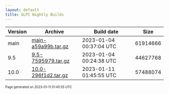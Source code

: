 ```yaml
---
layout: default
title: GLPI Nightly Builds
---
```


Version|Archive|Build date|Size
---|---|---|---
main|[main-a59a99b.tar.gz](main-a59a99b.tar.gz)|2023-01-04 00:37:04 UTC|61914666
9.5|[9.5-7595979.tar.gz](9.5-7595979.tar.gz)|2023-01-04 00:24:38 UTC|44627768
10.0|[10.0-296f1d2.tar.gz](10.0-296f1d2.tar.gz)|2023-01-11 01:45:55 UTC|57488074

<font size="1">Page generated on 2023-01-11 01:45:55 UTC</font>
